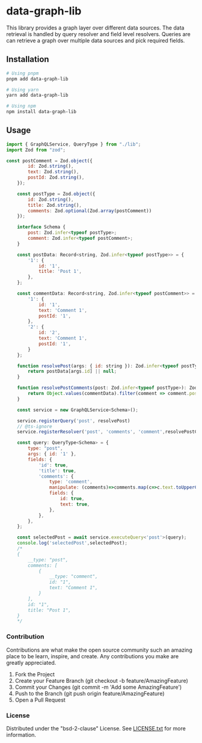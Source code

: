# data-graph-lib

This library provides a graph layer over different data sources. The data retrieval is handled by query resolver and field level resolvers.
Queries are can retrieve a graph over multiple data sources and pick required fields.

## Installation

```bash
# Using pnpm
pnpm add data-graph-lib

# Using yarn
yarn add data-graph-lib

# Using npm
npm install data-graph-lib
```

## Usage


```js
import { GraphQLService, QueryType } from "./lib";
import Zod from "zod";

const postComment = Zod.object({
        id: Zod.string(),
        text: Zod.string(),
        postId: Zod.string(),
    });

    const postType = Zod.object({
        id: Zod.string(),
        title: Zod.string(),
        comments: Zod.optional(Zod.array(postComment))
    });

    interface Schema {
        post: Zod.infer<typeof postType>;
        comment: Zod.infer<typeof postComment>;
    }

    const postData: Record<string, Zod.infer<typeof postType>> = {
        '1': {
            id: '1',
            title: 'Post 1',
        },
    };

    const commentData: Record<string, Zod.infer<typeof postComment>> = {
        '1': {
            id: '1',
            text: 'Comment 1',
            postId: '1',
        },
        '2': {
            id: '2',
            text: 'Comment 1',
            postId: '1',
        }
    };

    function resolvePost(args: { id: string }): Zod.infer<typeof postType> | null {
        return postData[args.id] || null;
    }

    function resolvePostComments(post: Zod.infer<typeof postType>): Zod.infer<typeof postComment>[] | null {
        return Object.values(commentData).filter(comment => comment.postId === post.id);
    }

    const service = new GraphQLService<Schema>();

    service.registerQuery('post', resolvePost)
    // @ts-ignore
    service.registerResolver('post', 'comments', 'comment',resolvePostComments);

    const query: QueryType<Schema> = {
        type: "post",
        args: { id: '1' },
        fields: {
            'id': true,
            'title': true,
            'comments': {
                type: 'comment',
                manipulate: (comments)=>comments.map(c=>c.text.toUpperCase()),
                fields: {
                    id: true,
                    text: true,
                },
            },
        },
    };

    const selectedPost = await service.executeQuery<'post'>(query);
    console.log('selectedPost',selectedPost);
    /*
    {
        __type: "post",
        comments: [
            {
                __type: "comment",
                id: "1",
                text: "Comment 1",
            }
        ],
        id: "1",
        title: "Post 1",
    }
    */
```

### Contribution

Contributions are what make the open source community such an amazing place to be learn, inspire, and create. Any contributions you make are greatly appreciated.

1. Fork the Project
1. Create your Feature Branch (git checkout -b feature/AmazingFeature)
1. Commit your Changes (git commit -m 'Add some AmazingFeature')
1. Push to the Branch (git push origin feature/AmazingFeature)
1. Open a Pull Request


### License

Distributed under the "bsd-2-clause" License. See [LICENSE.txt](LICENSE.txt) for more information.
